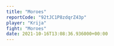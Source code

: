 ```yaml
---
title: "Moroes"
reportCode: "92tJC1P8zdqrZ43p"
player: "Krija"
fight: "Moroes"
date: 2021-10-16T13:08:36.936000+00:00
---
```

